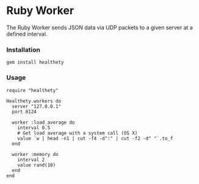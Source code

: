 # Ruby Worker

The Ruby Worker sends JSON data via UDP packets to a given server at a defined interval.

### Installation

    gem install healthety

### Usage

    require "healthety"

    Healthety.workers do
      server "127.0.0.1"
      port 8124

      worker :load_average do
        interval 0.5
        # Get load average with a system call (OS X)
        value `w | head -n1 | cut -f4 -d":" | cut -f2 -d" "`.to_f
      end

      worker :memory do
        interval 2
        value rand(10)
      end
    end
